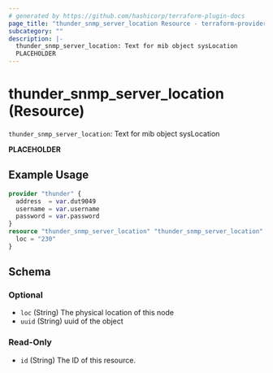 ```yaml
---
# generated by https://github.com/hashicorp/terraform-plugin-docs
page_title: "thunder_snmp_server_location Resource - terraform-provider-thunder"
subcategory: ""
description: |-
  thunder_snmp_server_location: Text for mib object sysLocation
  PLACEHOLDER
---
```


# thunder_snmp_server_location (Resource)

`thunder_snmp_server_location`: Text for mib object sysLocation

__PLACEHOLDER__

## Example Usage

```terraform
provider "thunder" {
  address  = var.dut9049
  username = var.username
  password = var.password
}
resource "thunder_snmp_server_location" "thunder_snmp_server_location" {
  loc = "230"
}
```

<!-- schema generated by tfplugindocs -->
## Schema

### Optional

- `loc` (String) The physical location of this node
- `uuid` (String) uuid of the object

### Read-Only

- `id` (String) The ID of this resource.


